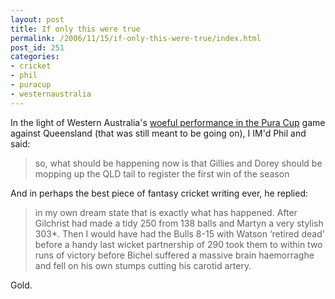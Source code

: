 ```yaml
---
layout: post
title: If only this were true
permalink: /2006/11/15/if-only-this-were-true/index.html
post_id: 251
categories:
- cricket
- phil
- puracup
- westernaustralia
---
```


In the light of Western Australia's <a href="http://content-aus.cricinfo.com/australia/engine/match/251605.html">woeful performance in the Pura Cup</a> game against Queensland (that was still meant to be going on), <span class="caps">I IM</span>'d Phil and said:

> so, what should be happening now is that Gillies and Dorey should be mopping up the <span class="caps">QLD</span> tail to register the first win of the season

And in perhaps the best piece of fantasy cricket writing ever, he replied:

> in my own dream state that is exactly what has happened. After Gilchrist had made a tidy 250 from 138 balls and Martyn a very stylish 303*. Then I would have had the Bulls 8-15 with Watson &#8216;retired dead' before a handy last wicket partnership of 290 took them to within two runs of victory before Bichel suffered a massive brain haemorraghe and fell on his own stumps cutting his carotid artery.

Gold.
